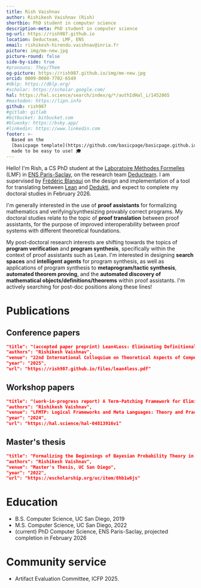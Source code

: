 ```yaml
---
title: Rish Vaishnav
author: Rishikesh Vaishnav (Rish)
shortbio: PhD student in computer science
description-meta: PhD student in computer science
og-url: https://rish987.github.io
location: Deducteam, LMF, ENS 
email: rishikesh-hirendu.vaishnav@inria.fr
picture: img/me-new.jpg
picture-round: false
side-by-side: true
#pronouns: They/Them
og-picture: https://rish987.github.io/img/me-new.jpg
orcid: 0009-0000-7702-6549
#dblp: https://dblp.org/
#scholar: https://scholar.google.com/
hal: https://hal.science/search/index/q/*/authIdHal_i/1452865
#mastodon: https://lipn.info
github: rish987
#gitlab: gitlab
#bitbucket: bitbucket.com
#bluesky: https://bsky.app/
#linkedin: https://www.linkedin.com
footer: >-
  Based on the
  [basicpage template](https://github.com/basicpage/basicpage.github.io),
  made to be easy to use! 🎓
---
```


Hello!
I'm Rish, a CS PhD student at the
  [Laboratoire Méthodes Formelles](https://lmf.cnrs.fr/) (LMF) 
in
  [ENS Paris-Saclay](https://ens-paris-saclay.fr/),
on the research team
  [Deducteam](https://deducteam.gitlabpages.inria.fr/).
I am supervised by
  [Frédéric Blanqui](https://blanqui.gitlabpages.inria.fr/)
on the design and implementation of
a tool for translating between
[Lean](https://lean-lang.org/) and [Dedukti](https://deducteam.github.io/),
and expect to complete my doctoral studies in February 2026.

I'm generally interested in the use of **proof assistants**
for formalizing mathematics and verifying/synthesizing provably correct programs.
My doctoral studies relate to the topic of **proof translation** between proof assistants,
for the purpose of improved interoperability between proof systems with different theoretical foundations.

My post-doctoral research interests are shifting
towards the topics of **program verification** and **program synthesis**,
specifically within the context of proof assistants such as Lean.
I'm interested in designing **search spaces** and **intelligent agents** for program synthesis,
as well as applications of program synthesis
to **metaprogram/tactic synthesis**, **automated theorem proving**,
and the **automated discovery of mathematical objects/definitions/theorems** within proof assistants.
I'm actively searching for post-doc positions along these lines!

<!--
> [!NOTE]
> This website is obviously a fake one, but it's meant to be very easy to use.
> Just follow the README of the
> [Github repository](https://github.com/basicpage/basicpage.github.io).
-->

# Publications

## Conference papers

``` json {.paper}
"title": "(accepted paper preprint) Lean4Less: Eliminating Definitional Equalities from Lean via an Extensional-to-Intensional Translation",
"authors": "Rishikesh Vaishnav",
"venue": "22nd International Colloquium on Theoretical Aspects of Computing (ICTAC)",
"year": "2025",
"url": "https://rish987.github.io/files/lean4less.pdf"
```

## Workshop papers

``` json {.paper}
"title": "(work-in-progress report) A Term-Patching Framework for Eliminating Definitional Equalities in Lean",
"authors": "Rishikesh Vaishnav",
"venue": "LFMTP: Logical Frameworks and Meta Languages: Theory and Practice",
"year": "2024",
"url": "https://hal.science/hal-04813916v1"
```

## Master's thesis

``` json {.paper}
"title": "Formalizing the Beginnings of Bayesian Probability Theory in the Lean Theorem Prover",
"authors": "Rishikesh Vaishnav",
"venue": "Master's Thesis, UC San Diego",
"year": "2022",
"url": "https://escholarship.org/uc/item/8hb1w6js"
```

<!-- ## Talks

``` json {.papers}
{
  "title": "A talk on Lean4Less",
  "authors": "Rishikesh Vaishnav",
  "venue": "HIM Trimester Program: Prospect of Formal Mathematics"
  "url": "https://www.youtube.com/watch?v=9G8DVGo9aXk"
}
``` -->

# Education

- B.S. Computer Science, UC San Diego, 2019
- M.S. Computer Science, UC San Diego, 2022
- (current) PhD Computer Science, ENS Paris-Saclay, projected completion in February 2026

<!-- # Teaching

- I am teaching the TD sessions on the 👽 science course.
-->

# Community service

- Artifact Evaluation Committee, ICFP 2025.
